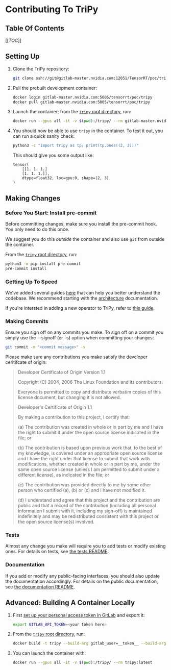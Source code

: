 # Contributing To TriPy


## Table Of Contents

[[_TOC_]]


## Setting Up

1. Clone the TriPy repository:

    ```bash
    git clone ssh://git@gitlab-master.nvidia.com:12051/TensorRT/poc/tripy.git
    ```

2. Pull the prebuilt development container:

    ```bash
    docker login gitlab-master.nvidia.com:5005/tensorrt/poc/tripy
    docker pull gitlab-master.nvidia.com:5005/tensorrt/poc/tripy
    ```

3. Launch the container; from the [`tripy` root directory](.), run:

    ```bash
    docker run --gpus all -it -v $(pwd):/tripy/ --rm gitlab-master.nvidia.com:5005/tensorrt/poc/tripy:latest
    ```

4. You should now be able to use `tripy` in the container. To test it out, you can run a quick sanity check:

    ```bash
    python3 -c "import tripy as tp; print(tp.ones((2, 3)))"
    ```

    This should give you some output like:
    ```
    tensor(
        [[1. 1. 1.]
        [1. 1. 1.]],
        dtype=float32, loc=gpu:0, shape=(2, 3)
    )
    ```

## Making Changes

### Before You Start: Install pre-commit

Before committing changes, make sure you install the pre-commit hook.
You only need to do this once.

We suggest you do this *outside* the container and also use `git` from
outside the container.

From the [`tripy` root directory](.), run:
```bash
python3 -m pip install pre-commit
pre-commit install
```

### Getting Up To Speed

We've added several guides [here](./docs/post0_developer_guides/) that can help you better understand
the codebase. We recommend starting with the [architecture](./docs/post0_developer_guides/architecture.md)
documentation.

If you're intersted in adding a new operator to TriPy, refer to [this guide](./docs/post0_developer_guides/how-to-add-new-ops.md).

### Making Commits

Ensure you sign off on any commits you make.
To sign off on a commit you simply use the --signoff (or -s) option when committing your changes:

```bash
git commit -m "<commit message>" -s
```

Please make sure any contributions you make satisfy the developer ceritifcate of origin:

> Developer Certificate of Origin
>	Version 1.1
>
>	Copyright (C) 2004, 2006 The Linux Foundation and its contributors.
>
>	Everyone is permitted to copy and distribute verbatim copies of this
>	license document, but changing it is not allowed.
>
>
>	Developer's Certificate of Origin 1.1
>
>	By making a contribution to this project, I certify that:
>
>	(a) The contribution was created in whole or in part by me and I
>		have the right to submit it under the open source license
>		indicated in the file; or
>
>	(b) The contribution is based upon previous work that, to the best
>		of my knowledge, is covered under an appropriate open source
>		license and I have the right under that license to submit that
>		work with modifications, whether created in whole or in part
>		by me, under the same open source license (unless I am
>		permitted to submit under a different license), as indicated
>		in the file; or
>
>	(c) The contribution was provided directly to me by some other
>		person who certified (a), (b) or (c) and I have not modified
>		it.
>
>	(d) I understand and agree that this project and the contribution
>		are public and that a record of the contribution (including all
>		personal information I submit with it, including my sign-off) is
>		maintained indefinitely and may be redistributed consistent with
>		this project or the open source license(s) involved.


### Tests

Almost any change you make will require you to add tests or modify existing ones.
For details on tests, see [the tests README](./tests/README.md).


### Documentation

If you add or modify any public-facing interfaces, you should also update the documentation accordingly.
For details on the public documentation, see [the documentation README](./docs/README.md).


## Advanced: Building A Container Locally

1. First [set up your personal access token in GitLab](https://docs.gitlab.com/ee/user/profile/personal_access_tokens.html)
    and export it:

    ```bash
    export GITLAB_API_TOKEN=<your token here>
    ```

2.  From the [`tripy` root directory](.), run:

    ```bash
    docker build -t tripy --build-arg gitlab_user=__token__ --build-arg gitlab_token=$GITLAB_API_TOKEN  .
    ```

3. You can launch the container with:

    ```bash
    docker run --gpus all -it -v $(pwd):/tripy/ --rm tripy:latest
    ```
